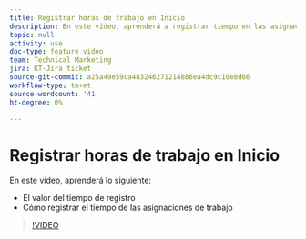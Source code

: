 ```yaml
---
title: Registrar horas de trabajo en Inicio
description: En este vídeo, aprenderá a registrar tiempo en las asignaciones de trabajo
topic: null
activity: use
doc-type: feature video
team: Technical Marketing
jira: KT-Jira ticket
source-git-commit: a25a49e59ca483246271214886ea4dc9c10e8d66
workflow-type: tm+mt
source-wordcount: '41'
ht-degree: 0%

---
```


# Registrar horas de trabajo en Inicio

En este vídeo, aprenderá lo siguiente:

* El valor del tiempo de registro
* Cómo registrar el tiempo de las asignaciones de trabajo

>[!VIDEO](https://video.tv.adobe.com/v/335103/?quality=12&learn=on)
